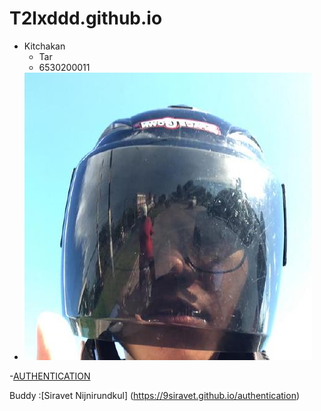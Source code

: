 # T2lxddd.github.io
- Kitchakan
  - Tar
  - 6530200011
- ![190153205](190153205.jpg)

-[AUTHENTICATION](authentication)

Buddy :[Siravet Nijnirundkul] (https://9siravet.github.io/authentication)
